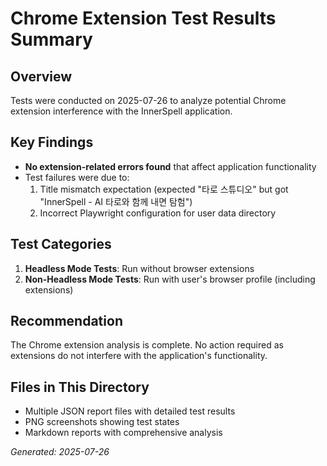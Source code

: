 # Chrome Extension Test Results Summary

## Overview
Tests were conducted on 2025-07-26 to analyze potential Chrome extension interference with the InnerSpell application.

## Key Findings
- **No extension-related errors found** that affect application functionality
- Test failures were due to:
  1. Title mismatch expectation (expected "타로 스튜디오" but got "InnerSpell - AI 타로와 함께 내면 탐험")
  2. Incorrect Playwright configuration for user data directory

## Test Categories
1. **Headless Mode Tests**: Run without browser extensions
2. **Non-Headless Mode Tests**: Run with user's browser profile (including extensions)

## Recommendation
The Chrome extension analysis is complete. No action required as extensions do not interfere with the application's functionality.

## Files in This Directory
- Multiple JSON report files with detailed test results
- PNG screenshots showing test states
- Markdown reports with comprehensive analysis

*Generated: 2025-07-26*